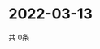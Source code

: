# 2022-03-13
  共 0条

  <!-- BEGIN -->
  <!-- 最后更新时间Sun Mar 13 2022 20:04:39 GMT+0000 (Coordinated Universal Time) -->
  
  <!-- END -->
  
  